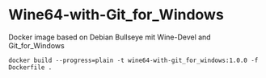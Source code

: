 # Wine64-with-Git_for_Windows
Docker image based on Debian Bullseye mit Wine-Devel and Git_for_Windows

```shell
docker build --progress=plain -t wine64-with-git_for_windows:1.0.0 -f Dockerfile .
```

